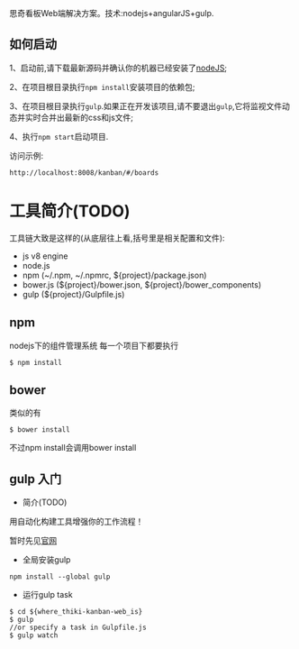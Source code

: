 思奇看板Web端解决方案。技术:nodejs+angularJS+gulp.

## 如何启动

1、启动前,请下载最新源码并确认你的机器已经安装了[nodeJS](https://nodejs.org/en/);

2、在项目根目录执行`npm install`安装项目的依赖包;

3、在项目根目录执行`gulp`.如果正在开发该项目,请不要退出`gulp`,它将监视文件动态并实时合并出最新的css和js文件;

4、执行`npm start`启动项目.


访问示例:

```
http://localhost:8008/kanban/#/boards
```

# 工具简介(TODO)

工具链大致是这样的(从底层往上看,括号里是相关配置和文件):

* js v8 engine
* node.js
* npm  (~/.npm,  ~/.npmrc, ${project}/package.json)
* bower.js (${project}/bower.json,  ${project}/bower_components)
* gulp (${project}/Gulpfile.js)

## npm

nodejs下的组件管理系统
每一个项目下都要执行

``$ npm install``


## bower

类似的有

``$ bower install``

不过npm install会调用bower install

## gulp 入门

* 简介(TODO)

用自动化构建工具增强你的工作流程！

暂时先见[官网](http://www.gulpjs.com.cn/)

* 全局安装gulp

`` npm install --global gulp ``

* 运行gulp task

```
$ cd ${where_thiki-kanban-web_is}
$ gulp
//or specify a task in Gulpfile.js
$ gulp watch
```


